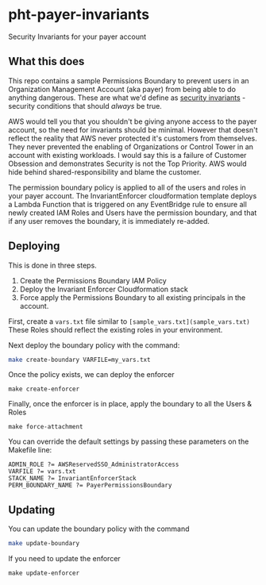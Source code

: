 # pht-payer-invariants
Security Invariants for your payer account

## What this does

This repo contains a sample Permissions Boundary to prevent users in an Organization Management Account (aka payer) from being able to do anything dangerous. These are what we'd define as [security invariants](https://www.primeharbor.com/blog/security-invariants/) - security conditions that should _always_ be true.

AWS would tell you that you shouldn't be giving anyone access to the payer account, so the need for invariants should be minimal. However that doesn't reflect the reality that AWS never protected it's customers from themselves. They never prevented the enabling of Organizations or Control Tower in an account with existing workloads. I would say this is a failure of Customer Obsession and demonstrates Security is not the Top Priority. AWS would hide behind shared-responsibility and blame the customer.

The permission boundary policy is applied to all of the users and roles in your payer account. The InvariantEnforcer cloudformation template deploys a Lambda Function that is triggered on any EventBridge rule to ensure all newly created IAM Roles and Users have the permission boundary, and that if any user removes the boundary, it is immediately re-added.


## Deploying

This is done in three steps.
1. Create the Permissions Boundary IAM Policy
2. Deploy the Invariant Enforcer Cloudformation stack
3. Force apply the Permissions Boundary to all existing principals in the account.

First, create a `vars.txt` file similar to `[sample_vars.txt](sample_vars.txt)` These Roles should reflect the existing roles in your environment.

Next deploy the boundary policy with the command:
```bash
make create-boundary VARFILE=my_vars.txt
```

Once the policy exists, we can deploy the enforcer
```
make create-enforcer
```

Finally, once the enforcer is in place, apply the boundary to all the Users & Roles
```
make force-attachment
```

You can override the default settings by passing these parameters on the Makefile line:

    ADMIN_ROLE ?= AWSReservedSSO_AdministratorAccess
    VARFILE ?= vars.txt
    STACK_NAME ?= InvariantEnforcerStack
    PERM_BOUNDARY_NAME ?= PayerPermissionsBoundary

## Updating

You can update the boundary policy with the command
```bash
make update-boundary
```

If you need to update the enforcer
```
make update-enforcer
```
